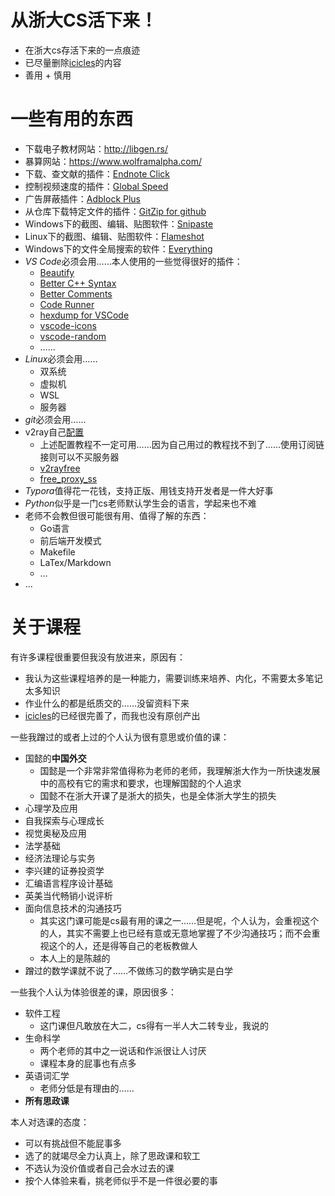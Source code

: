 # 从浙大CS活下来！
* 在浙大cs存活下来的一点痕迹
* 已尽量删除[icicles](https://github.com/QSCTech/zju-icicles)的内容
* 善用 + 慎用

# 一些有用的东西
* 下载电子教材网站：http://libgen.rs/
* 暴算网站：https://www.wolframalpha.com/
* 下载、查文献的插件：[Endnote Click](https://chrome.google.com/webstore/detail/endnote-click-formerly-ko/fjgncogppolhfdpijihbpfmeohpaadpc?hl=zh-CN)
* 控制视频速度的插件：[Global Speed](https://chrome.google.com/webstore/detail/global-speed/jpbjcnkcffbooppibceonlgknpkniiff?hl=zh-CN)
* 广告屏蔽插件：[Adblock Plus](https://chrome.google.com/webstore/detail/adblock-plus-free-ad-bloc/cfhdojbkjhnklbpkdaibdccddilifddb?hl=zh-CN)
* 从仓库下载特定文件的插件：[GitZip for github](https://chrome.google.com/webstore/detail/gitzip-for-github/ffabmkklhbepgcgfonabamgnfafbdlkn)
* Windows下的截图、编辑、贴图软件：[Snipaste](https://www.snipaste.com/)
* Linux下的截图、编辑、贴图软件：[Flameshot](https://github.com/flameshot-org/flameshot)
* Windows下的文件全局搜索的软件：[Everything](https://www.voidtools.com/)
* *VS Code*必须会用……本人使用的一些觉得很好的插件：
  * [Beautify](https://marketplace.visualstudio.com/items?itemName=HookyQR.beautify)
  * [Better C++ Syntax](https://marketplace.visualstudio.com/items?itemName=jeff-hykin.better-cpp-syntax)
  * [Better Comments](https://marketplace.visualstudio.com/items?itemName=aaron-bond.better-comments)
  * [Code Runner](https://marketplace.visualstudio.com/items?itemName=formulahendry.code-runner)
  * [hexdump for VSCode](https://marketplace.visualstudio.com/items?itemName=slevesque.vscode-hexdump)
  * [vscode-icons](https://marketplace.visualstudio.com/items?itemName=vscode-icons-team.vscode-icons)
  * [vscode-random](https://marketplace.visualstudio.com/items?itemName=jrebocho.vscode-random)
  * ……
* *Linux*必须会用……
  * 双系统
  * 虚拟机
  * WSL
  * 服务器
* *git*必须会用……
* v2ray自己[配置](https://b.julym.com/original/517.html)
  * 上述配置教程不一定可用……因为自己用过的教程找不到了……使用订阅链接则可以不买服务器
  * [v2rayfree](https://github.com/aiboboxx/v2rayfree)
  * [free_proxy_ss](https://github.com/learnhard-cn/free_proxy_ss)
* *Typora*值得花一花钱，支持正版、用钱支持开发者是一件大好事
* *Python*似乎是一门cs老师默认学生会的语言，学起来也不难
* 老师不会教但很可能很有用、值得了解的东西：
  * Go语言
  * 前后端开发模式
  * Makefile
  * LaTex/Markdown
  * …
* ...

# 关于课程

有许多课程很重要但我没有放进来，原因有：

* 我认为这些课程培养的是一种能力，需要训练来培养、内化，不需要太多笔记太多知识
* 作业什么的都是纸质交的……没留资料下来
* [icicles](https://github.com/QSCTech/zju-icicles)的已经很完善了，而我也没有原创产出

一些我蹭过的或者上过的个人认为很有意思或价值的课：

* 国懿的**中国外交**
  * 国懿是一个非常非常值得称为老师的老师，我理解浙大作为一所快速发展中的高校有它的需求和要求，也理解国懿的个人追求
  * 国懿不在浙大开课了是浙大的损失，也是全体浙大学生的损失
* 心理学及应用
* 自我探索与心理成长
* 视觉奥秘及应用
* 法学基础
* 经济法理论与实务
* 李兴建的证券投资学
* 汇编语言程序设计基础
* 英美当代畅销小说评析
* 面向信息技术的沟通技巧
  * 其实这门课可能是cs最有用的课之一……但是呢，个人认为，会重视这个的人，其实不需要上也已经有意或无意地掌握了不少沟通技巧；而不会重视这个的人，还是得等自己的老板教做人
  * 本人上的是陈越的
* 蹭过的数学课就不说了……不做练习的数学确实是白学

一些我个人认为体验很差的课，原因很多：

* 软件工程
  * 这门课但凡敢放在大二，cs得有一半人大二转专业，我说的
* 生命科学
  * 两个老师的其中之一说话和作派很让人讨厌
  * 课程本身的屁事也有点多
* 英语词汇学
  * 老师分低是有理由的……
* **所有思政课**

本人对选课的态度：

* 可以有挑战但不能屁事多
* 选了的就竭尽全力认真上，除了思政课和软工
* 不选认为没价值或者自己会水过去的课
* 按个人体验来看，挑老师似乎不是一件很必要的事
